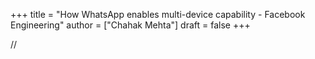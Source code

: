 +++
title = "How WhatsApp enables multi-device capability - Facebook Engineering"
author = ["Chahak Mehta"]
draft = false
+++

//
